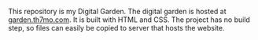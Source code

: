 This repository is my Digital Garden.
The digital garden is hosted at [garden.th7mo.com](https://garden.th7mo.com).
It is built with HTML and CSS.
The project has no build step, so files can easily be copied to server that hosts the website.
